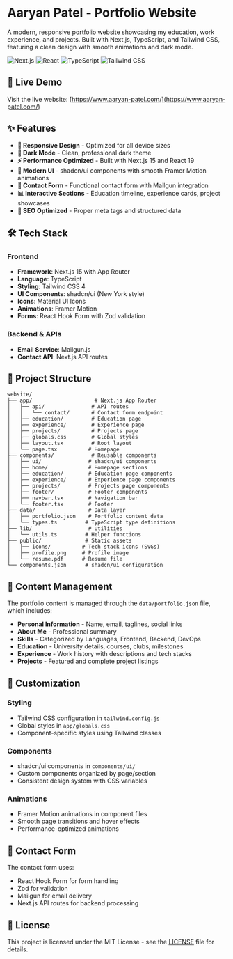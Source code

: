 # Aaryan Patel - Portfolio Website

A modern, responsive portfolio website showcasing my education, work experience, and projects. Built with Next.js, TypeScript, and Tailwind CSS, featuring a clean design with smooth animations and dark mode.

![Next.js](https://img.shields.io/badge/Next.js-15-black?style=flat-square&logo=next.js)
![React](https://img.shields.io/badge/React-19-61DAFB?style=flat-square&logo=react)
![TypeScript](https://img.shields.io/badge/TypeScript-5-3178C6?style=flat-square&logo=typescript)
![Tailwind CSS](https://img.shields.io/badge/Tailwind_CSS-4-38B2AC?style=flat-square&logo=tailwind-css)

## 🚀 Live Demo

Visit the live website: [https://www.aaryan-patel.com/](https://www.aaryan-patel.com/)

## ✨ Features

- **📱 Responsive Design** - Optimized for all device sizes
- **🌙 Dark Mode** - Clean, professional dark theme
- **⚡ Performance Optimized** - Built with Next.js 15 and React 19
- **🎨 Modern UI** - shadcn/ui components with smooth Framer Motion animations
- **📧 Contact Form** - Functional contact form with Mailgun integration
- **📊 Interactive Sections** - Education timeline, experience cards, project showcases
- **🎯 SEO Optimized** - Proper meta tags and structured data

## 🛠️ Tech Stack

### Frontend

- **Framework**: Next.js 15 with App Router
- **Language**: TypeScript
- **Styling**: Tailwind CSS 4
- **UI Components**: shadcn/ui (New York style)
- **Icons**: Material UI Icons
- **Animations**: Framer Motion
- **Forms**: React Hook Form with Zod validation

### Backend & APIs

- **Email Service**: Mailgun.js
- **Contact API**: Next.js API routes

## 📁 Project Structure

```
website/
├── app/                    # Next.js App Router
│   ├── api/               # API routes
│   │   └── contact/       # Contact form endpoint
│   ├── education/         # Education page
│   ├── experience/        # Experience page
│   ├── projects/          # Projects page
│   ├── globals.css        # Global styles
│   ├── layout.tsx         # Root layout
│   └── page.tsx          # Homepage
├── components/            # Reusable components
│   ├── ui/               # shadcn/ui components
│   ├── home/             # Homepage sections
│   ├── education/        # Education page components
│   ├── experience/       # Experience page components
│   ├── projects/         # Projects page components
│   ├── footer/           # Footer components
│   ├── navbar.tsx        # Navigation bar
│   └── footer.tsx        # Footer
├── data/                 # Data layer
│   ├── portfolio.json    # Portfolio content data
│   └── types.ts         # TypeScript type definitions
├── lib/                  # Utilities
│   └── utils.ts         # Helper functions
├── public/              # Static assets
│   ├── icons/          # Tech stack icons (SVGs)
│   ├── profile.png     # Profile image
│   └── resume.pdf      # Resume file
└── components.json      # shadcn/ui configuration
```

## 📝 Content Management

The portfolio content is managed through the `data/portfolio.json` file, which includes:

- **Personal Information** - Name, email, taglines, social links
- **About Me** - Professional summary
- **Skills** - Categorized by Languages, Frontend, Backend, DevOps
- **Education** - University details, courses, clubs, milestones
- **Experience** - Work history with descriptions and tech stacks
- **Projects** - Featured and complete project listings

## 🎨 Customization

### Styling

- Tailwind CSS configuration in `tailwind.config.js`
- Global styles in `app/globals.css`
- Component-specific styles using Tailwind classes

### Components

- shadcn/ui components in `components/ui/`
- Custom components organized by page/section
- Consistent design system with CSS variables

### Animations

- Framer Motion animations in component files
- Smooth page transitions and hover effects
- Performance-optimized animations

## 📧 Contact Form

The contact form uses:

- React Hook Form for form handling
- Zod for validation
- Mailgun for email delivery
- Next.js API routes for backend processing

## 📄 License

This project is licensed under the MIT License - see the [LICENSE](LICENSE) file for details.
